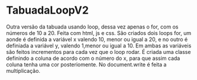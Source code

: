 # TabuadaLoopV2
Outra versão da tabuada usando loop, dessa vez apenas o for, com os números de 10 a 20. Feita com html, js e css.
São criados dois loops for, um aonde é definida a variável x valendo 10, menor ou igual a 20, e no outro é definiada a variável y, valendo 1,menor ou igual a 10. 
Em ambas as variáveis são feitos incrementos para cada vez que o loop rodar. É criada uma classe definindo a coluna de acordo com o número do x, para que assim cada 
coluna tenha uma cor posteriomente. No document.write é feita a multiplicação.
